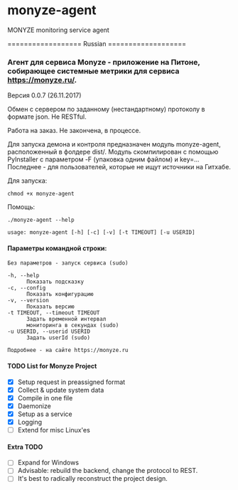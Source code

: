 # monyze-agent

MONYZE monitoring service agent

================== Russian ===================

### Агент для сервиса Monyze - приложение на Питоне, собирающее системные метрики для сервиса https://monyze.ru/. 

Версия 0.0.7 (26.11.2017)

Обмен с сервером по заданному (нестандартному) протоколу в формате json. Не RESTful.

Работа на заказ. Не закончена, в процессе.

Для запуска демона и контроля предназначен модуль monyze-agent, расположенный в фолдере dist/. Модуль скомпилирован с помощью PyInstaller с параметром -F (упаковка одним файлом) и key=... Последнее - для пользователей, которые не ищут источники на Гитхабе.

Для запуска:

`chmod +x monyze-agent`

Помощь:

`./monyze-agent --help`

```
usage: monyze-agent [-h] [-c] [-v] [-t TIMEOUT] [-u USERID]
```

#### Параметры командной строки:

```
Без параметров - запуск сервиса (sudo)

-h, --help
      Показать подсказку
-c, --config
      Показать конфигурацию
-v, --version
      Показать версию
-t TIMEOUT, --timeout TIMEOUT
      Задать временной интервал
      мониторинга в секундах (sudo)
-u USERID, --userid USERID
      Задать userId (sudo)

Подробнее - на сайте https://monyze.ru
```

#### TODO List for Monyze Project

- [x] Setup request in preassigned format
- [x] Collect & update system data
- [x] Compile in one file
- [x] Daemonize
- [x] Setup as a service
- [x] Logging
- [ ] Extend for misc Linux'es

#### Extra TODO
- [ ] Expand for Windows
- [ ] Advisable: rebuild the backend, change the protocol to REST.
- [ ] It's best to radically reconstruct the project design.
